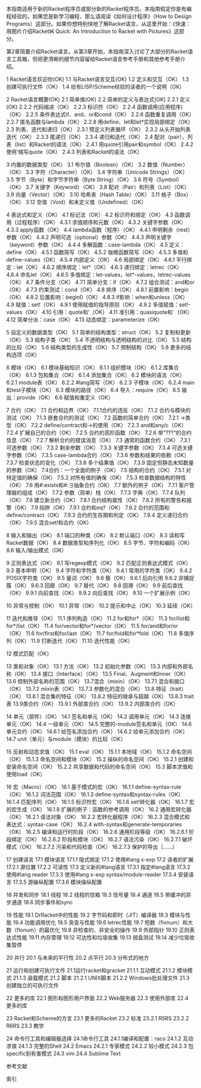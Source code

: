 本指南适用于新的Racket程序员或部分新的Racket程序员。本指南假定你是有编程经验的。如果您是新学习编程，那么请阅读《如何设计程序》（How to Design Programs）这部分。如果你想特别快地了解Racket语言，从这里开始：《快速：用图片介绍Racket》《 Quick: An Introduction to Racket with Pictures》这部分。

第2章简要介绍Racket语言。从第3章开始，本指南深入讨论了大部分的Racket语言工具箱，但把更清晰的细节内容留给Racket语言参考手册和其他参考手册介绍。

1 Racket语言欢迎你(OK)
  1.1 与Racket语言交互(OK)
  1.2 定义和交互（OK）
  1.3 创建可执行文件（OK）
  1.4 给有LISP/Scheme经验的读者的一个说明（OK）

2 Racket语言概要(OK)
  2.1 简单值(OK)
  2.2 简单的定义与表达式(OK)
    2.2.1 定义(OK)
    2.2.2 代码缩进（OK）
    2.2.3 标识符（OK）
    2.2.4 函数调用(应用程序)（OK）
    2.2.5 条件表达式if、and、or和cond（OK）
    2.2.6 函数重复调用（OK）
    2.2.7 匿名函数与lambda（OK）
    2.2.8 用define、let和let*实现局部绑定（OK）
  2.3 列表、迭代和递归（OK）
    2.3.1 预定义列表循环（OK）
    2.3.2 从头开始列表迭代（OK）
    2.3.3 尾递归（OK）
    2.3.4 递归和迭代（OK）
  2.4 配对（pair）、列表（list）和Racket的语法（OK）
    2.4.1 用quote引用pair和symbol（OK）
    2.4.2 使用’缩写quote（OK）
    2.4.3 列表和Racket的语法（OK）

3 内置的数据类型（OK）
  3.1 布尔值（Boolean）（OK）
  3.2 数值（Number）（OK）
  3.3 字符（Character）（OK）
  3.4 字符串（Unicode Strings）（OK）
  3.5 字节（Byte）和字节字符串（Byte String）（OK）
  3.6 符号（Symbol）（OK）
  3.7 关键字（Keyword）（OK）
  3.8 配对（Pair）和列表（List）（OK）
  3.9 向量（Vector）（OK）
  3.10 哈希表（Hash Table）（OK）
  3.11 格子（Box）（OK）
  3.12 空值（Void）和未定义值（Undefined）（OK）

4 表达式和定义（OK）
  4.1 标记法（OK）
  4.2 标识符和绑定（OK）
  4.3 函数调用（过程程序）（OK）
    4.3.1 求值顺序和元数（OK）
    4.3.2 关键字参数（OK）
    4.3.3 apply函数（OK）
  4.4 lambda函数（程序）（OK）
    4.4.1 申明剩余（rest）参数（OK）
    4.4.2 声明可选（optional）参数（OK）
    4.4.3 声明关键字（keyword）参数（OK）
    4.4.4 多解函数：case-lambda（OK）
  4.5 定义：define（OK）
    4.5.1 函数简写（OK）
    4.5.2 咖喱函数简写（OK）
    4.5.3 多值和define-values（OK）
    4.5.4 内部定义（OK）
  4.6 局部绑定（OK）
    4.6.1 平行绑定：let（OK）
    4.6.2 顺序绑定：let*（OK）
    4.6.3 递归绑定：letrec（OK）
    4.6.4 命名let（OK）
    4.6.5 多值绑定：let-values，let*-values，letrec-values（OK）
  4.7 条件分支（OK）
    4.7.1 简单分支：if（OK）
    4.7.2 组合测试：and和or（OK）
    4.7.3 约束测试：cond（OK）
  4.8 排序（OK）
    4.8.1 前置影响：begin（OK）
    4.8.2 后置影响：begin0（OK）
    4.8.3 if影响：when和unless（OK）
  4.9 赋值：set!（OK）
    4.9.1 使用赋值的指导原则（OK）
    4.9.2 多值赋值：set!-values（OK）
  4.10 引用：quote和'（OK）
  4.11 准引用：quasiquote和`（OK）
  4.12 简单分派：case（OK）
  4.13 动态绑定：parameterize（OK）

5 自定义的数据类型（OK）
  5.1 简单的结构类型：struct（OK）
  5.2 复制和更新（OK）
  5.3 结构子类（OK）
  5.4 不透明结构与透明结构的对比（OK）
  5.5 结构的比较（OK）
  5.6 结构类型的生成性（OK）
  5.7 预制结构（OK）
  5.8 更多的结构选项（OK）

6 模块（OK）
  6.1 模块基础知识（OK）
    6.1.1 组织模块（OK）
    6.1.2 库集合（OK）
    6.1.3 包和集合（OK）
    6.1.4 添加集合（OK）
  6.2 模块的语法（OK）
    6.2.1 module表（OK）
    6.2.2 #lang简写（OK）
    6.2.3 子模块（OK）
    6.2.4 main和test子模块（OK）
  6.3 模块的路径（OK）
  6.4 导入：require（OK）
  6.5 输出：provide（OK）
  6.6 赋值和重定义（OK）

7 合约（OK）
  7.1 合约和边界（OK）
    7.1.1合约的违反（OK）
    7.1.2 合约与模块的测试（OK）
    7.1.3 嵌套合约的测试（OK）
  7.2 函数的简单合约（OK）
    7.2.1 ->类型（OK）
    7.2.2 define/contract和->的使用（OK）
    7.2.3 and和any/c（OK）
    7.2.4 扩展自己的合约（OK）
    7.2.5 合约的高阶函数（OK）
    7.2.6 带”???“的合约信息（OK）
    7.2.7 解析合约的错误消息（OK）
  7.3 通常的函数合约（OK）
    7.3.1 可选参数（OK）
    7.3.2 剩余参数（OK）
    7.3.3 关键字参数（OK）
    7.3.4 可选关键字参数（OK）
    7.3.5 case-lambda合约（OK）
    7.3.6 参数和结果的依赖（OK）
    7.3.7 检查状态的变化（OK）
    7.3.8 多个结果值（OK）
    7.3.9 固定但静态未知数量的参数（OK）
  7.4合约：一个全面的例子（OK）
  7.5 结构的合约（OK）
    7.5.1 对特定值的确保（OK）
    7.5.2 对所有值的确保（OK）
    7.5.3 检查数据结构的特性（OK）
  7.6 用#:exists和#:∃抽象合约（OK）
  7.7 额外的例子（OK）
    7.7.1 客户管理器的组成（OK）
    7.7.2 参数（简单）栈（OK）
    7.7.3 字典（OK）
    7.7.4 队列（OK）
  7.8 建立新合约（OK）
    7.8.1 合约结构属性（OK）
    7.8.2 所有的警告和报警（OK）
  7.9 陷阱（OK）
    7.9.1 合约和eq?（OK）
    7.9.2 合约的范围和define/contract（OK）
    7.9.3 合约的生存期和判定（OK）
    7.9.4 定义递归合约（OK）
    7.9.5 混合set!和合约（OK）

8 输入和输出（OK）
  8.1 端口的种类（OK）
  8.2 默认端口（OK）
  8.3 读和写Racket数据（OK）
  8.4 数据类型和序列化（OK）
  8.5 字节、字符和编码（OK）
  8.6 输入/输出模式（OK）

9 正则表达式（OK）
  9.1 写regexp模式（OK）
  9.2 匹配正则表达式模式（OK）
  9.3 基本申明（OK）
  9.4 字符和字符类（OK）
    9.4.1 常用的字符类（OK）
    9.4.2 POSIX字符类（OK）
  9.5 量词（OK）
  9.6 簇（OK）
    9.6.1 后向引用
    9.6.2 非捕捉簇（OK）
    9.6.3 回廊（OK）
  9.7 替代（OK）
  9.8 回溯（OK）
  9.9 前后查找（OK）
    9.9.1 向前查找（OK）
    9.9.2 向后查找（OK）
  9.10 一个扩展示例（OK）

10 异常与控制（OK）
  10.1 异常（OK）
  10.2 提示和中止（OK）
  10.3 延续（OK）

11 迭代和推导（OK）
  11.1 序列构造（OK）
  11.2 for和for*（OK）
  11.3 for/list和for*/list（OK）
  11.4 for/vector和for*/vector（OK）
  11.5 for/and和for/or（OK）
  11.6 for/first和for/last（OK）
  11.7 for/fold和for*fold（OK）
  11.8 多值序列（OK）
  11.9 打断迭代（OK）
  11.10 迭代性能（OK）

12 模式匹配（OK）

13 类和对象（OK）
  13.1 方法（OK）
  13.2 初始化参数（OK）
  13.3 内部和外部名称（OK）
  13.4 接口（Interface）（OK）
  13.5 Final、Augment和Inner（OK）
  13.6 控制外部名称的范围（OK）
  13.7混合（mixin）（OK）
    13.7.1 混合和接口（OK）
    13.7.2 mixin表（OK）
    13.7.3 参数化的混合（OK）
  13.8 特征（trait）（OK）
    13.8.1 混合集的特征（OK）
    13.8.2 特征的继承与超越（OK）
    13.8.3 trait表
  13.9类合约（OK）
    13.9.1 外部类合约（OK）
    13.9.2 内部类合约（OK）

14 单元（部件）（OK）
  14.1 签名和单元（OK）
  14.2 调用单元（OK）
  14.3 连接单元（OK）
  14.4 一级单元（OK）
  14.5 完整的-module签名和单元（OK）
  14.6 单元合约（OK）
    14.6.1 给签名添加合约（OK）
    14.6.2 给单元添加合约（OK）
14.7 unit（单元）与module（模块）的比较（OK）

15 反射和动态求值（OK）
  15.1 eval（OK）
    15.1.1 本地域（OK）
    15.1.2 命名空间（OK）
    15.1.3 命名空间和模块（OK）
  15.2 操纵的命名空间（OK）
    15.2.1 创建和安装命名空间（OK）
    15.2.2 共享数据和代码的命名空间（OK）
  15.3 脚本求值和使用load（OK）

16 宏（Macro）（OK）
  16.1 基于模式的宏（OK）
    16.1.1 define-syntax-rule（OK）
    16.1.2 词法范围（OK）
    16.1.3 define-syntax和syntax-rules（OK）
    16.1.4 匹配序列（OK）
    16.1.5 标识符宏（OK）
    16.1.6 set!转化器（OK）
    16.1.7 宏的宏生成（OK）
    16.1.8 扩展的例子：函数的参考调用（OK）
  16.2 通用宏转化器（OK）
    16.2.1 语法对象（OK）
    16.2.2 宏转化器程序（OK）
    16.2.3 混合模式和表达式：syntax-case（OK）
    16.2.4 with-syntax和generate-temporaries（OK）
    16.2.5 编译和运行时阶段（OK）
    16.2.6 通用阶段等级（OK）
      16.2.6.1 阶段绑定（OK）
      16.2.6.2 阶段和模块（OK）
    16.2.7 语法污染（OK）
      16.2.7.1 破坏模式（OK）
      16.2.7.2 污染和代码检查（OK）
      16.2.7.3 保护的导出（……）

17 创建语言
  17.1 模块语言
    17.1.1 隐式绑定
    17.1.2 使用#lang s-exp
  17.2 读者的扩展
    17.2.1 源位置
    17.2.2 可读性
  17.3 定义新的#lang语言
    17.3.1 指定#lang语言
    17.3.2 使用#lang reader
    17.3.3 使用#lang s-exp syntax/module-reader
    17.3.4 安装语言
    17.3.5 源操纵配置
    17.3.6 模块操纵配置

18 并发和同步
  18.1 线程
  18.2 线程的信箱
  18.3 信号量
  18.4 通道
  18.5 带缓冲的异步通道
  18.6 同步事件和sync

19 性能
  19.1 DrRacket中的性能
  19.2 字节码和即时（JIT）编译器
  19.3 模块与性能
  19.4 功能调用优化
  19.5 突变与性能
  19.6 letrec性能
  19.7 短数（fixnum）和大数（flonum）的最优化
  19.8 非检查的、非安全的操作
  19.9 外部指针
  19.10 正则表达式性能
  19.11 内存管理
  19.12 可达性和垃圾收集
  19.13 弱盒测试
  19.14 减少垃圾收集暂停

20 并行
  20.1 与未来的平行性
  20.2 点平行
  20.3 分布式的地方

21 运行和创建可执行文件
  21.1运行racket和gracket
    21.1.1 互动模式
    21.1.2 模块模式
    21.1.3 装载模式
  21.2 脚本
    21.2.1 UNIX脚本
    21.2.2 Windows批处理文件
  21.3 创建独立的可执行文件

22 更多的库
  22.1 图形和图形用户界面
  22.2 Web服务器
  22.3 使用外部库
  22.4 更多的库

23 Racket和Scheme的方言
  23.1 更多的Racket
  23.2 标准
    23.2.1 R5RS
    23.2.2 R6RS
  23.3 教学

24 命令行工具和编辑器选择
  24.1命令行工具
    24.1.1编译和配置：raco
    24.1.2 互动求值
    24.1.3 完整的Shell
  24.2 Emacs
    24.2.1 专家模式
    24.2.2 较小模式
    24.2.3 包specific到有害模式
  24.3 vim
  24.4 Sublime Text

参考文献

索引
